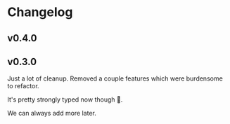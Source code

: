 # Changelog

## v0.4.0

## v0.3.0

Just a lot of cleanup. Removed a couple features which were burdensome to refactor.

It's pretty strongly typed now though 💪.

We can always add more later.

